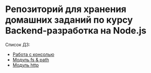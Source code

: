 # Репозиторий для хранения домашних заданий по курсу Backend-разработка на Node.js

Список ДЗ:

- [Работа с консолью](./002-console/)
- [Модуль fs & path](./004-fs_path/)
- [Модуль http](./005-http/)
